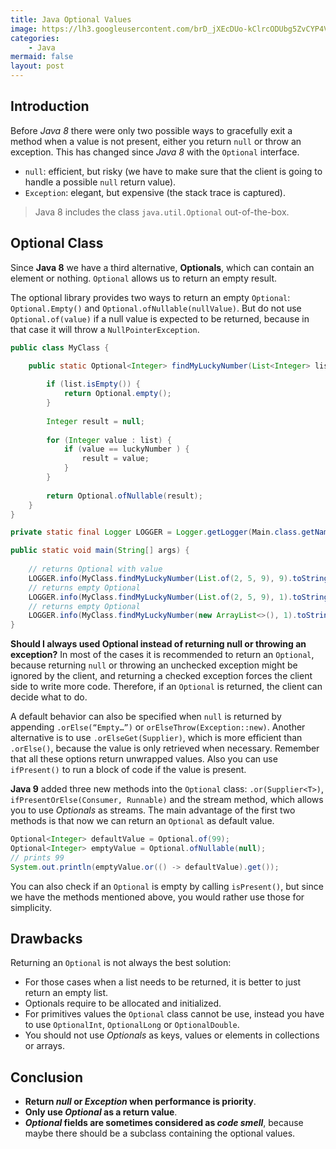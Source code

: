 ```yaml
---
title: Java Optional Values
image: https://lh3.googleusercontent.com/brD_jXEcDUo-kClrcODUbg5ZvCYP4Vxrp0Sq9FvV2zEy9iqLdC_FIIPSKe3tWJVvDOJBxjg9uqgmL_cCvzKZ08Ku7Zup-p8z6XCTz6Qm1fXDVabke9_xIg00u51YKPAvg197kDgCcSGD5Wb5mV14KsUwSS-po7XA2kEahCywON0g9lHjrTo1FtN0QZQ9KtA4flxd6saziPWQXlJv6yHNJumesWvdl7aLe59ddU026rauBaEPqei8pOeiY9qcfP7tIhPE5y6JCGwJNg8oe8mjukhrfIJjBDVDGlWX_Tww4ANmaXKfTtzxlk62VtawYxMAjFbdqdZYentr0VTYa0fyT_AmQo1Z67mom3GB6Q_2Sk55W8bPPONhkKimy9cSazgIp1XzeO9LH5llshPyjisxQwFn9-3o-1GrlDqF3KRNpuPgsBdFuR61yAnHfMTY3i6WOIQbXhkhTs72AyNLuXOuFDPeD7pvpxhlKKinWU_S9NcQO1zUKoygzyPCDQn3Q2SUs_qjhKbZcgqAY3USbQaPejABHFR27CpXjuZ1k9lSlAemUEBRnEoq7LclrsVu--wJwaEZezd6E6WN8msHGoTeyBua7llOxRVxXanVTlmGpj_qbJ5nDcZpZ3akvaJbJXE_A1MC5k7eRbkg2V-YfQEGpvVBhC80tt7usdf1CaVyLCSTjYKnyQUIYfcan55i=w640-h341-no?authuser=1
categories:
    - Java
mermaid: false
layout: post
---
```


## Introduction

Before _Java 8_ there were only two possible ways to gracefully exit a method when a value is not present, either you return `null` or throw an exception. This has changed since _Java 8_ with the `Optional` interface.

- `null`: efficient, but risky (we have to make sure that the client is going to handle a possible `null` return value).
- `Exception`: elegant, but expensive (the stack trace is captured).

> Java 8 includes the class `java.util.Optional` out-of-the-box.

## Optional Class

Since **Java 8** we have a third alternative, **Optionals**, which can contain an element or nothing. `Optional` allows us to return an empty result.

The optional library provides two ways to return an empty `Optional`: `Optional.Empty()` and `Optional.ofNullable(nullValue)`. But do not use `Optional.of(value)` if a null value is expected to be returned, because in that case it will throw a `NullPointerException`.

```java
public class MyClass {

	public static Optional<Integer> findMyLuckyNumber(List<Integer> list, Integer luckyNumber) {
		
		if (list.isEmpty()) {
			return Optional.empty();
		}
		
		Integer result = null;
		
		for (Integer value : list) {
			if (value == luckyNumber ) {
				result = value;
			}
		}
		
		return Optional.ofNullable(result);
	}
}
```

```java
private static final Logger LOGGER = Logger.getLogger(Main.class.getName());

public static void main(String[] args) {
	
	// returns Optional with value
	LOGGER.info(MyClass.findMyLuckyNumber(List.of(2, 5, 9), 9).toString());
	// returns empty Optional
	LOGGER.info(MyClass.findMyLuckyNumber(List.of(2, 5, 9), 1).toString());
	// returns empty Optional
	LOGGER.info(MyClass.findMyLuckyNumber(new ArrayList<>(), 1).toString());
}
```

**Should I always used Optional instead of returning null or throwing an exception?** In most of the cases it is recommended to return an `Optional`, because returning `null` or throwing an unchecked exception might be ignored by the client, and returning a checked exception forces the client side to write more code. Therefore, if an `Optional` is returned, the client can decide what to do.

A default behavior can also be specified when `null` is returned by appending `.orElse(“Empty…”)` or `orElseThrow(Exception::new)`. Another alternative is to use `.orElseGet(Supplier)`, which is more efficient than `.orElse()`, because the value is only retrieved when necessary. Remember that all these options return unwrapped values. Also you can use `ifPresent()` to run a block of code if the value is present.

**Java 9** added three new methods into the `Optional` class: `.or(Supplier<T>)`, `ifPresentOrElse(Consumer, Runnable)` and the stream method, which allows you to use _Optionals_ as streams. The main advantage of the first two methods is that now we can return an `Optional` as default value.

```java
Optional<Integer> defaultValue = Optional.of(99);
Optional<Integer> emptyValue = Optional.ofNullable(null);
// prints 99
System.out.println(emptyValue.or(() -> defaultValue).get());
```

You can also check if an `Optional` is empty by calling `isPresent()`, but since we have the methods mentioned above, you would rather use those for simplicity.

## Drawbacks

Returning an `Optional` is not always the best solution:

- For those cases when a list needs to be returned, it is better to just return an empty list. 
- Optionals require to be allocated and initialized. 
- For primitives values the `Optional` class cannot be use, instead you have to use `OptionalInt`, `OptionalLong` or `OptionalDouble`. 
- You should not use _Optionals_ as keys, values or elements in collections or arrays.

## Conclusion

- **Return _null_ or _Exception_ when performance is priority**.
- **Only use _Optional_ as a return value**.
- **_Optional_ fields are sometimes considered as _code smell_**, because maybe there should be a subclass containing the optional values.
